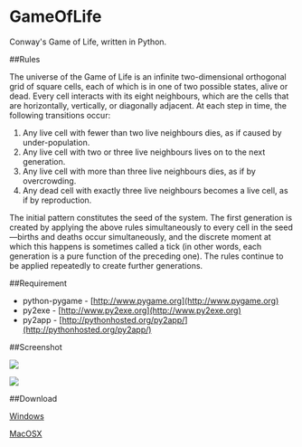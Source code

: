 GameOfLife
==========

Conway's Game of Life, written in Python.

##Rules

The universe of the Game of Life is an infinite two-dimensional orthogonal grid of square cells, each of which is in one of two possible states, alive or dead. Every cell interacts with its eight neighbours, which are the cells that are horizontally, vertically, or diagonally adjacent. At each step in time, the following transitions occur:

1. Any live cell with fewer than two live neighbours dies, as if caused by under-population.
2. Any live cell with two or three live neighbours lives on to the next generation.
3. Any live cell with more than three live neighbours dies, as if by overcrowding.
4. Any dead cell with exactly three live neighbours becomes a live cell, as if by reproduction.

The initial pattern constitutes the seed of the system. The first generation is created by applying the above rules simultaneously to every cell in the seed—births and deaths occur simultaneously, and the discrete moment at which this happens is sometimes called a tick (in other words, each generation is a pure function of the preceding one). The rules continue to be applied repeatedly to create further generations.

##Requirement

* python-pygame - [http://www.pygame.org](http://www.pygame.org)
* py2exe - [http://www.py2exe.org](http://www.py2exe.org)
* py2app - [http://pythonhosted.org/py2app/](http://pythonhosted.org/py2app/)

##Screenshot

![](https://raw.github.com/jenson-sze/gameoflife/master/screenshot.png)

![](https://raw.github.com/jenson-sze/gameoflife/master/screenshot.jpg)

##Download

[Windows](https://github.com/jenson-sze/gameoflife/releases/download/v1.0/gameoflife_win32.zip)

[MacOSX](https://github.com/jenson-sze/gameoflife/releases/download/v1.0/gameoflife.dmg)

